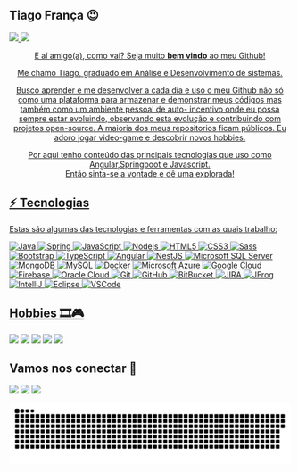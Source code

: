 ## Tiago França 😉

 <div>
  <a href="https://github.com/tiagofrancarita">
  <img height="180em" src="https://github-readme-stats.vercel.app/api?username=tiagofrancarita&show_icons=true&theme=nord&include_all_commits=true&count_private=true"/>
  <img height="180em" src="https://github-readme-stats.vercel.app/api/top-langs/?username=tiagofrancarita&layout=compact&langs_count=7&theme=nord"/>
</div>
  
 <p align="center">
  E aí amigo(a), como vai? Seja muito <b>bem vindo</b> ao meu Github!
<p/>
 
<p align="center">
  Me chamo Tiago, graduado em Análise e Desenvolvimento de sistemas.
</p>

<p align="center">
  Busco aprender e me desenvolver a cada dia e uso o meu Github não só como uma plataforma para armazenar e demonstrar meus códigos mas também como um ambiente pessoal de auto-     incentivo onde eu possa sempre estar evoluindo, observando esta evolução e contribuindo com projetos open-source. A maioria dos meus repositorios ficam públicos.
  Eu adoro jogar video-game e descobrir novos hobbies. 
<p/>
<p align="center">
  Por aqui tenho conteúdo das principais tecnologias que uso como Angular,Springboot e Javascript.<br>
  Então sinta-se a vontade e dê uma explorada!
<p/>
  
## ⚡ Tecnologias

Estas são algumas das tecnologias e ferramentas com as quais trabalho:

![Java](https://img.shields.io/badge/-Java-007396?style=flat-square&logo=java)
![Spring](https://img.shields.io/badge/-Spring-6DB33F?style=flat-square&logo=spring&logoColor=white)
![JavaScript](https://img.shields.io/badge/-JavaScript-black?style=flat-square&logo=javascript)
![Nodejs](https://img.shields.io/badge/-Nodejs-339933?style=flat-square&logo=Node.js&logoColor=white)
![HTML5](https://img.shields.io/badge/-HTML5-E34F26?style=flat-square&logo=html5&logoColor=white)
![CSS3](https://img.shields.io/badge/-CSS3-1572B6?style=flat-square&logo=css3)
![Sass](https://img.shields.io/badge/-Sass-CC6699?style=flat-square&logo=sass&logoColor=white)
![Bootstrap](https://img.shields.io/badge/-Bootstrap-563D7C?style=flat-square&logo=bootstrap)
![TypeScript](https://img.shields.io/badge/-TypeScript-007ACC?style=flat-square&logo=typescript&logoColor=white)
![Angular](https://img.shields.io/badge/-Angular-DD0031?style=flat-square&logo=angular)
![NestJS](https://img.shields.io/badge/-NestJS-E0234E?style=flat-square&logo=nestjs&logoColor=white)
![Microsoft SQL Server](https://img.shields.io/badge/-SQL%20Server-CC2927?style=flat-square&logo=microsoft-sql-server&logoColor=white)
![MongoDB](https://img.shields.io/badge/-MongoDB-black?style=flat-square&logo=mongodb)
![MySQL](https://img.shields.io/badge/-MySQL-4479A1?style=flat-square&logo=mysql&logoColor=white)
![Docker](https://img.shields.io/badge/-Docker-2496ED?style=flat-square&logo=docker&logoColor=white)
![Microsoft Azure](https://img.shields.io/badge/Microsoft%20Azure-0089D6?style=flat-square&logo=microsoft-azure&logoColor=white)
![Google Cloud](https://img.shields.io/badge/Google%20Cloud-4285F4?style=flat-square&logo=google-cloud&logoColor=white)
![Firebase](https://img.shields.io/badge/Firebase-FFCA28?style=flat-square&logo=firebase&logoColor=white)
![Oracle Cloud](https://img.shields.io/badge/Oracle%20Cloud-F80000?style=flat-square&logo=oracle&logoColor=white)
![Git](https://img.shields.io/badge/-Git-black?style=flat-square&logo=git)
![GitHub](https://img.shields.io/badge/-GitHub-181717?style=flat-square&logo=github)
![BitBucket](https://img.shields.io/badge/-BitBucket-darkblue?style=flat-square&logo=bitbucket)
![JIRA](https://img.shields.io/badge/-JIRA-0052CC?style=flat-square&logo=jira)
![JFrog](https://img.shields.io/badge/-JFrog-41BF47?style=flat-square&logo=jfrog&logoColor=white)
![IntelliJ](https://img.shields.io/badge/-IntelliJ%20IDEA-black?style=flat-square&logo=intellij-idea&logoColor=white)
![Eclipse](https://img.shields.io/badge/-Eclipse-2C2255?style=flat-square&logo=eclipse&logoColor=white)
![VSCode](https://img.shields.io/badge/-VSCode-007ACC?style=flat-square&logo=visual-studio-code&logoColor=white)

## Hobbies 🎞🎮
  
<div style="display: inline_block">
  <a target="_blank"><img src="https://img.shields.io/badge/PlayStation-003791?style=for-the-badge&logo=playstation&logoColor=white" target="_blank"></a>
  <a target="_blank"><img src="https://img.shields.io/badge/Steam-000000?style=for-the-badge&logo=steam&logoColor=white" target="_blank"></a>
  <a target="_blank"><img src="https://img.shields.io/badge/Counter_Strike-000000?style=for-the-badge&logo=counter-strike&logoColor=white" target="_blank"></a>
  <a target="_blank"><img src="https://img.shields.io/badge/Netflix-E50914?style=for-the-badge&logo=netflix&logoColor=white" target="_blank"></a>
  <a  target="_blank"><img src="https://img.shields.io/badge/Amazon%20Prime-00A8E1?style=for-the-badge&logo=netflix&logoColor=white" target="_blank"></a>
</div>
  

## Vamos nos conectar :handshake:

<div style="display: inline_block">
 <a href="https://discord.gg/franca.tiago#9503" target="_blank"><img src="https://img.shields.io/badge/Discord-7289DA?style=for-the-badge&logo=discord&logoColor=white" target="_blank"></a>
  <a href = "mailto:tiagofranca.rita@gmail.com"><img src="https://img.shields.io/badge/Gmail-D14836?style=for-the-badge&logo=gmail&logoColor=white" target="_blank"></a>
  <a href="https://www.linkedin.com/in/tiago-fran%C3%A7a-2495b277/" target="_blank"><img src="https://img.shields.io/badge/-LinkedIn-%230077B5?style=for-the-badge&logo=linkedin&logoColor=white" target="_blank"></a> 
</div>

  ![Snake animation](https://github.com/tiagofrancarita/tiagofrancarita/blob/output/github-contribution-grid-snake.svg)
  

